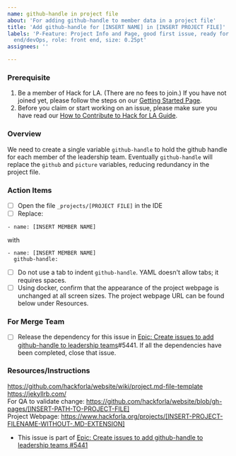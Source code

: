 ```yaml
---
name: github-handle in project file
about: 'For adding github-handle to member data in a project file'
title: 'Add github-handle for [INSERT NAME] in [INSERT PROJECT FILE]'
labels: 'P-Feature: Project Info and Page, good first issue, ready for dev lead, role: back
  end/devOps, role: front end, size: 0.25pt'
assignees: ''

---
```


### Prerequisite
1. Be a member of Hack for LA. (There are no fees to join.) If you have not joined yet, please follow the steps on our [Getting Started Page](https://www.hackforla.org/getting-started).
2. Before you claim or start working on an issue, please make sure you have read our [How to Contribute to Hack for LA Guide](https://github.com/hackforla/website/blob/7f0c132c96f71230b8935759e1f8711ccb340c0f/CONTRIBUTING.md).
   
### Overview
We need to create a single variable `github-handle` to hold the github handle for each member of the leadership team. Eventually `github-handle` will replace the `github` and `picture` variables, reducing redundancy in the project file.

### Action Items
- [ ] Open the file `_projects/[PROJECT FILE]` in the IDE
- [ ] Replace:
```
- name: [INSERT MEMBER NAME]
```
with
```
- name: [INSERT MEMBER NAME]
  github-handle: 
```
- [ ] Do not use a tab to indent `github-handle`. YAML doesn't allow tabs; it requires spaces.
- [ ] Using docker, confirm that the appearance of the project webpage is unchanged at all screen sizes. The project webpage URL can be found below under Resources.

### For Merge Team
- [ ] Release the dependency for this issue in [Epic: Create issues to add github-handle to leadership teams](https://github.com/hackforla/website/issues/5441)#5441. If all the dependencies have been completed, close that issue.

### Resources/Instructions
https://github.com/hackforla/website/wiki/project.md-file-template  
https://jekyllrb.com/  
For QA to validate change: https://github.com/hackforla/website/blob/gh-pages/[INSERT-PATH-TO-PROJECT-FILE]  
Project Webpage: https://www.hackforla.org/projects/[INSERT-PROJECT-FILENAME-WITHOUT-.MD-EXTENSION]

- This issue is part of [Epic: Create issues to add github-handle to leadership teams #5441](https://github.com/hackforla/website/issues/5441)
